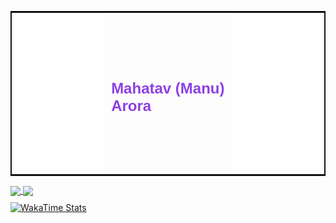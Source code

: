 <!-- Header with Image and Name -->

<table style="border-collapse: collapse; border: 2px solid #0d1117;">
  <tr>
    <td style="border: none;"><img src="./images/ma.png" alt="Ma Picture" width="250" height="250"></td>
    <td style="border: none;"><h2 style="font-size: 24px; font-weight: bold; color: #8c40e3; font-family: sans-serif;">Mahatav (Manu) Arora</h2></td>
    <td style="border: none;"><img src="./images/ma.png" alt="Ma Picture" width="250" height="250"></td>
  </tr>
</table>

<!-- Stats and Top Languages Section -->

<a href="https://github.com/Mahatav/github-readme-stats">
  <img align="center" src="https://github-readme-stats.vercel.app/api?username=Mahatav&theme=midnight-purple&show_icons=true&show=reviews,discussions_started,discussions_answered,prs_merged,prs_merged_percentage" />
</a>
<a href="https://github.com/Mahatav/convoychat">
  <img align="center" src="https://github-readme-stats.vercel.app/api/top-langs/?username=Mahatav&hide_progress=true&theme=midnight-purple" />
</a>

  <!-- WakaTime Stats -->
  <div style="margin-top: 10px;">
      <a href="https://github.com/Mahatav/github-readme-stats">
          <img src="https://github-readme-stats.vercel.app/api/wakatime?username=Mahatav&theme=midnight-purple" alt="WakaTime Stats"/>
      </a>
  </div>

</div>
